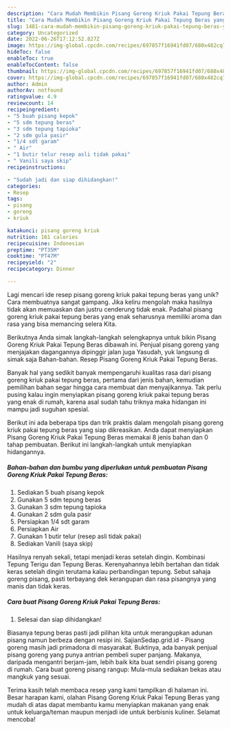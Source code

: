 ```yaml
---
description: "Cara Mudah Membikin Pisang Goreng Kriuk Pakai Tepung Beras yang Lezat Sekali"
title: "Cara Mudah Membikin Pisang Goreng Kriuk Pakai Tepung Beras yang Lezat Sekali"
slug: 1481-cara-mudah-membikin-pisang-goreng-kriuk-pakai-tepung-beras-yang-lezat-sekali
category: Uncategorized
date: 2022-06-26T17:12:52.827Z
image: https://img-global.cpcdn.com/recipes/697857f16941fd07/680x482cq70/pisang-goreng-kriuk-pakai-tepung-beras-foto-resep-utama.jpg
hideToc: false
enableToc: true
enableTocContent: false
thumbnail: https://img-global.cpcdn.com/recipes/697857f16941fd07/680x482cq70/pisang-goreng-kriuk-pakai-tepung-beras-foto-resep-utama.jpg
cover: https://img-global.cpcdn.com/recipes/697857f16941fd07/680x482cq70/pisang-goreng-kriuk-pakai-tepung-beras-foto-resep-utama.jpg
author: Admin
authorAv: notfound
ratingvalue: 4.9
reviewcount: 14
recipeingredient:
- "5 buah pisang kepok"
- "5 sdm tepung beras"
- "3 sdm tepung tapioka"
- "2 sdm gula pasir"
- "1/4 sdt garam"
- " Air"
- "1 butir telur resep asli tidak pakai"
- " Vanili saya skip"
recipeinstructions:

- "Sudah jadi dan siap dihidangkan!"
categories:
- Resep
tags:
- pisang
- goreng
- kriuk

katakunci: pisang goreng kriuk 
nutrition: 161 calories
recipecuisine: Indonesian
preptime: "PT35M"
cooktime: "PT47M"
recipeyield: "2"
recipecategory: Dinner

---
```





Lagi mencari ide resep pisang goreng kriuk pakai tepung beras yang unik? Cara membuatnya sangat gampang. Jika keliru mengolah maka hasilnya tidak akan memuaskan dan justru cenderung tidak enak. Padahal pisang goreng kriuk pakai tepung beras yang enak seharusnya memiliki aroma dan rasa yang bisa memancing selera Kita.





Berikutnya Anda simak langkah-langkah selengkapnya untuk bikin Pisang Goreng Kriuk Pakai Tepung Beras dibawah ini. Penjual pisang goreng yang menjajakan dagangannya dipinggir jalan juga Yasudah, yuk langsung di simak saja Bahan-bahan. Resep Pisang Goreng Kriuk Pakai Tepung Beras.

Banyak hal yang sedikit banyak mempengaruhi kualitas rasa dari pisang goreng kriuk pakai tepung beras, pertama dari jenis bahan, kemudian pemilihan bahan segar hingga cara membuat dan menyajikannya. Tak perlu pusing kalau ingin menyiapkan pisang goreng kriuk pakai tepung beras yang enak di rumah, karena asal sudah tahu triknya maka hidangan ini mampu jadi suguhan spesial.






Berikut ini ada beberapa tips dan trik praktis dalam mengolah pisang goreng kriuk pakai tepung beras yang siap dikreasikan. Anda dapat menyiapkan Pisang Goreng Kriuk Pakai Tepung Beras memakai 8 jenis bahan dan 0 tahap pembuatan. Berikut ini langkah-langkah untuk menyiapkan hidangannya.

<!--inarticleads1-->

##### Bahan-bahan dan bumbu yang diperlukan untuk pembuatan Pisang Goreng Kriuk Pakai Tepung Beras:

1. Sediakan 5 buah pisang kepok
1. Gunakan 5 sdm tepung beras
1. Gunakan 3 sdm tepung tapioka
1. Gunakan 2 sdm gula pasir
1. Persiapkan 1/4 sdt garam
1. Persiapkan  Air
1. Gunakan 1 butir telur (resep asli tidak pakai)
1. Sediakan  Vanili (saya skip)


Hasilnya renyah sekali, tetapi menjadi keras setelah dingin. Kombinasi Tepung Terigu dan Tepung Beras. Kerenyahannya lebih bertahan dan tidak keras setelah dingin terutama kalau perbandingan tepung. Sebut sahaja goreng pisang, pasti terbayang dek kerangupan dan rasa pisangnya yang manis dan tidak keras. 

<!--inarticleads2-->

##### Cara buat Pisang Goreng Kriuk Pakai Tepung Beras:


1. Selesai dan siap dihidangkan!

Biasanya tepung beras pasti jadi pilihan kita untuk merangupkan adunan pisang namun berbeza dengan resipi ini. SajianSedap.grid.id - Pisang goreng masih jadi primadona di masyarakat. Buktinya, ada banyak penjual pisang goreng yang punya antrian pembeli super panjang. Makanya, daripada mengantri berjam-jam, lebih baik kita buat sendiri pisang goreng di rumah. Cara buat goreng pisang rangup: Mula-mula sediakan bekas atau mangkuk yang sesuai. 

Terima kasih telah membaca resep yang kami tampilkan di halaman ini. Besar harapan kami, olahan Pisang Goreng Kriuk Pakai Tepung Beras yang mudah di atas dapat membantu kamu menyiapkan makanan yang enak untuk keluarga/teman maupun menjadi ide untuk berbisnis kuliner. Selamat mencoba!
